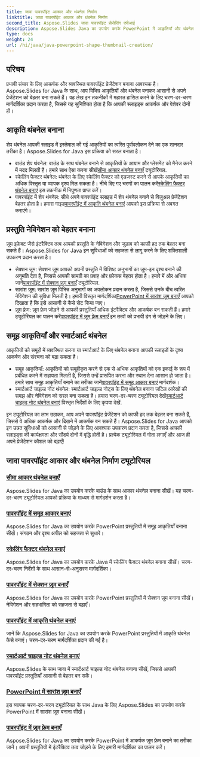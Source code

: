 ```yaml
---
title: जावा पावरपॉइंट आकार और थंबनेल निर्माण
linktitle: जावा पावरपॉइंट आकार और थंबनेल निर्माण
second_title: Aspose.Slides जावा पावरपॉइंट प्रोसेसिंग एपीआई
description: Aspose.Slides Java का उपयोग करके PowerPoint में आकृतियाँ और थंबनेल बनाना सीखें। समूह आकृतियाँ, स्केलिंग फ़ैक्टर थंबनेल और ज़ूम प्रभाव बनाने पर विस्तृत ट्यूटोरियल।
type: docs
weight: 24
url: /hi/java/java-powerpoint-shape-thumbnail-creation/
---
```

## परिचय

प्रभावी संचार के लिए आकर्षक और व्यवस्थित पावरपॉइंट प्रेजेंटेशन बनाना आवश्यक है। Aspose.Slides for Java के साथ, आप विभिन्न आकृतियों और थंबनेल बनाकर आसानी से अपने प्रेजेंटेशन को बेहतर बना सकते हैं। यह लेख इन तकनीकों में महारत हासिल करने के लिए चरण-दर-चरण मार्गदर्शिका प्रदान करता है, जिससे यह सुनिश्चित होता है कि आपकी स्लाइड्स आकर्षक और पेशेवर दोनों हों।

## आकृति थंबनेल बनाना

शेप थंबनेल आपकी स्लाइड में इस्तेमाल की गई आकृतियों का त्वरित पूर्वावलोकन देने का एक शानदार तरीका है। Aspose.Slides for Java इस प्रक्रिया को सरल बनाता है।

-  बाउंड शेप थंबनेल: बाउंड के साथ थंबनेल बनाने से आकृतियों के आयाम और प्लेसमेंट को मैनेज करने में मदद मिलती है। हमारे साथ ऐसा करना सीखें[सीमा आकार थंबनेल बनाएँ](./create-bounds-shape-thumbnail/) ट्यूटोरियल.
- स्केलिंग फैक्टर थंबनेल: थंबनेल के लिए स्केलिंग फैक्टर को एडजस्ट करने से आपके आकृतियों का अधिक विस्तृत या व्यापक दृश्य मिल सकता है। नीचे दिए गए चरणों का पालन करें[स्केलिंग फैक्टर थंबनेल बनाएं](./create-scaling-factor-thumbnail/) इस तकनीक में निपुणता प्राप्त करें।
-  पावरपॉइंट में शेप थंबनेल: सीधे अपने पावरपॉइंट स्लाइड में शेप थंबनेल बनाने से विज़ुअल प्रेजेंटेशन बेहतर होता है। हमारा गाइड[पावरपॉइंट में आकृति थंबनेल बनाएं](./create-shape-thumbnail-powerpoint/) आपको इस प्रक्रिया से अवगत कराएंगे।

## प्रस्तुति नेविगेशन को बेहतर बनाना

ज़ूम इफ़ेक्ट जैसे इंटरैक्टिव तत्व आपकी प्रस्तुति के नेविगेशन और जुड़ाव को काफ़ी हद तक बेहतर बना सकते हैं। Aspose.Slides for Java इन सुविधाओं को सहजता से लागू करने के लिए शक्तिशाली उपकरण प्रदान करता है।

-  सेक्शन ज़ूम: सेक्शन ज़ूम आपको अपनी प्रस्तुति में विशिष्ट अनुभागों का ज़ूम-इन दृश्य बनाने की अनुमति देता है, जिससे आपकी सामग्री का प्रवाह और फ़ोकस बेहतर होता है। हमारे में और अधिक जानें[पावरपॉइंट में सेक्शन ज़ूम बनाएँ](./create-section-zoom-powerpoint/) ट्यूटोरियल.
- सारांश ज़ूम: सारांश ज़ूम विभिन्न अनुभागों का अवलोकन प्रदान करता है, जिससे उनके बीच त्वरित नेविगेशन की सुविधा मिलती है। हमारी विस्तृत मार्गदर्शिका[PowerPoint में सारांश ज़ूम बनाएँ](./create-summary-zoom-powerpoint/) आपको दिखाता है कि इसे आसानी से कैसे सेट किया जाए।
-  ज़ूम फ़्रेम: ज़ूम फ़्रेम जोड़ने से आपकी प्रस्तुतियाँ अधिक इंटरैक्टिव और आकर्षक बन सकती हैं। हमारे ट्यूटोरियल का पालन करें[पावरपॉइंट में ज़ूम फ़्रेम बनाएँ](./create-zoom-frame-powerpoint/) इन तत्वों को प्रभावी ढंग से जोड़ने के लिए।

## समूह आकृतियाँ और स्मार्टआर्ट थंबनेल

आकृतियों को समूहों में व्यवस्थित करना या स्मार्टआर्ट के लिए थंबनेल बनाना आपकी स्लाइडों के दृश्य आकर्षण और संरचना को बढ़ा सकता है।

-  समूह आकृतियाँ: आकृतियों को समूहीकृत करने से एक से अधिक आकृतियों को एक इकाई के रूप में प्रबंधित करने में सहायता मिलती है, जिससे उन्हें प्रारूपित करना और स्थान देना आसान हो जाता है। हमारे साथ समूह आकृतियाँ बनाने का तरीका जानें[पावरपॉइंट में समूह आकार बनाएं](./create-group-shape-powerpoint/) मार्गदर्शक।
-  स्मार्टआर्ट चाइल्ड नोट थंबनेल: स्मार्टआर्ट चाइल्ड नोट्स के लिए थंबनेल बनाना जटिल आरेखों की समझ और नेविगेशन को सरल बना सकता है। हमारा चरण-दर-चरण ट्यूटोरियल देखें[स्मार्टआर्ट चाइल्ड नोट थंबनेल बनाएं](./create-smartart-child-note-thumbnail/) विस्तृत निर्देशों के लिए कृपया देखें.

इन ट्यूटोरियल का लाभ उठाकर, आप अपने पावरपॉइंट प्रेजेंटेशन को काफी हद तक बेहतर बना सकते हैं, जिससे वे अधिक आकर्षक और दिखने में आकर्षक बन सकते हैं। Aspose.Slides for Java आपको इन उन्नत सुविधाओं को आसानी से जोड़ने के लिए आवश्यक उपकरण प्रदान करता है, जिससे आपकी स्लाइड्स की कार्यक्षमता और सौंदर्य दोनों में वृद्धि होती है। प्रत्येक ट्यूटोरियल में गोता लगाएँ और आज ही अपने प्रेजेंटेशन कौशल को बढ़ाएँ!
## जावा पावरपॉइंट आकार और थंबनेल निर्माण ट्यूटोरियल
### [सीमा आकार थंबनेल बनाएँ](./create-bounds-shape-thumbnail/)
Aspose.Slides for Java का उपयोग करके बाउंड के साथ आकार थंबनेल बनाना सीखें। यह चरण-दर-चरण ट्यूटोरियल आपको प्रक्रिया के माध्यम से मार्गदर्शन करता है।
### [पावरपॉइंट में समूह आकार बनाएं](./create-group-shape-powerpoint/)
Aspose.Slides for Java का उपयोग करके PowerPoint प्रस्तुतियों में समूह आकृतियाँ बनाना सीखें। संगठन और दृश्य अपील को सहजता से सुधारें।
### [स्केलिंग फैक्टर थंबनेल बनाएं](./create-scaling-factor-thumbnail/)
Aspose.Slides for Java का उपयोग करके Java में स्केलिंग फैक्टर थंबनेल बनाना सीखें। चरण-दर-चरण निर्देशों के साथ आसान-से-अनुसरण मार्गदर्शिका।
### [पावरपॉइंट में सेक्शन ज़ूम बनाएँ](./create-section-zoom-powerpoint/)
Aspose.Slides for Java का उपयोग करके PowerPoint प्रस्तुतियों में सेक्शन ज़ूम बनाना सीखें। नेविगेशन और सहभागिता को सहजता से बढ़ाएँ।
### [पावरपॉइंट में आकृति थंबनेल बनाएं](./create-shape-thumbnail-powerpoint/)
जानें कि Aspose.Slides for Java का उपयोग करके PowerPoint प्रस्तुतियों में आकृति थंबनेल कैसे बनाएं। चरण-दर-चरण मार्गदर्शिका प्रदान की गई है।
### [स्मार्टआर्ट चाइल्ड नोट थंबनेल बनाएं](./create-smartart-child-note-thumbnail/)
Aspose.Slides के साथ जावा में स्मार्टआर्ट चाइल्ड नोट थंबनेल बनाना सीखें, जिससे आपकी पावरपॉइंट प्रस्तुतियाँ आसानी से बेहतर बन सकें।
### [PowerPoint में सारांश ज़ूम बनाएँ](./create-summary-zoom-powerpoint/)
 इस व्यापक चरण-दर-चरण ट्यूटोरियल के साथ Java के लिए Aspose.Slides का उपयोग करके PowerPoint में सारांश ज़ूम बनाना सीखें।
### [पावरपॉइंट में ज़ूम फ़्रेम बनाएँ](./create-zoom-frame-powerpoint/)
Aspose.Slides for Java का उपयोग करके PowerPoint में आकर्षक ज़ूम फ़्रेम बनाने का तरीका जानें। अपनी प्रस्तुतियों में इंटरैक्टिव तत्व जोड़ने के लिए हमारी मार्गदर्शिका का पालन करें।